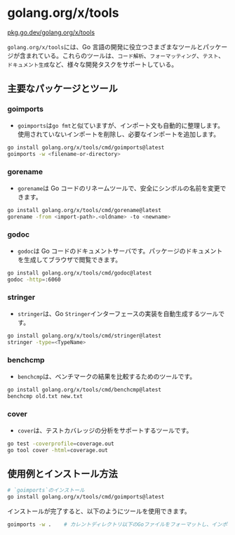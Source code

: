# golang.org/x/tools

[pkg.go.dev/golang.org/x/tools](https://pkg.go.dev/golang.org/x/tools)

`golang.org/x/tools`には、Go 言語の開発に役立つさまざまなツールとパッケージが含まれている。これらのツールは、`コード解析`、`フォーマッティング`、`テスト`、`ドキュメント生成`など、様々な開発タスクをサポートしている。

## 主要なパッケージとツール

### goimports

- `goimports`は`go fmt`と似ていますが、インポート文も自動的に整理します。使用されていないインポートを削除し、必要なインポートを追加します。

```sh
go install golang.org/x/tools/cmd/goimports@latest
goimports -w <filename-or-directory>
```

### gorename

- `gorename`は Go コードのリネームツールで、安全にシンボルの名前を変更できます。

```sh
go install golang.org/x/tools/cmd/gorename@latest
gorename -from <import-path>.<oldname> -to <newname>
```

### godoc

- `godoc`は Go コードのドキュメントサーバです。パッケージのドキュメントを生成してブラウザで閲覧できます。

```sh
go install golang.org/x/tools/cmd/godoc@latest
godoc -http=:6060
```

### stringer

- `stringer`は、Go `Stringer`インターフェースの実装を自動生成するツールです。

```sh
go install golang.org/x/tools/cmd/stringer@latest
stringer -type=<TypeName>
```

### benchcmp

- `benchcmp`は、ベンチマークの結果を比較するためのツールです。

```sh
go install golang.org/x/tools/cmd/benchcmp@latest
benchcmp old.txt new.txt
```

### cover

- `cover`は、テストカバレッジの分析をサポートするツールです。

```sh
go test -coverprofile=coverage.out
go tool cover -html=coverage.out
```

## 使用例とインストール方法

```sh
# `goimports`のインストール
go install golang.org/x/tools/cmd/goimports@latest
```

インストールが完了すると、以下のようにツールを使用できます。

```sh
goimports -w .    # カレントディレクトリ以下のGoファイルをフォーマットし、インポートを整理
```
